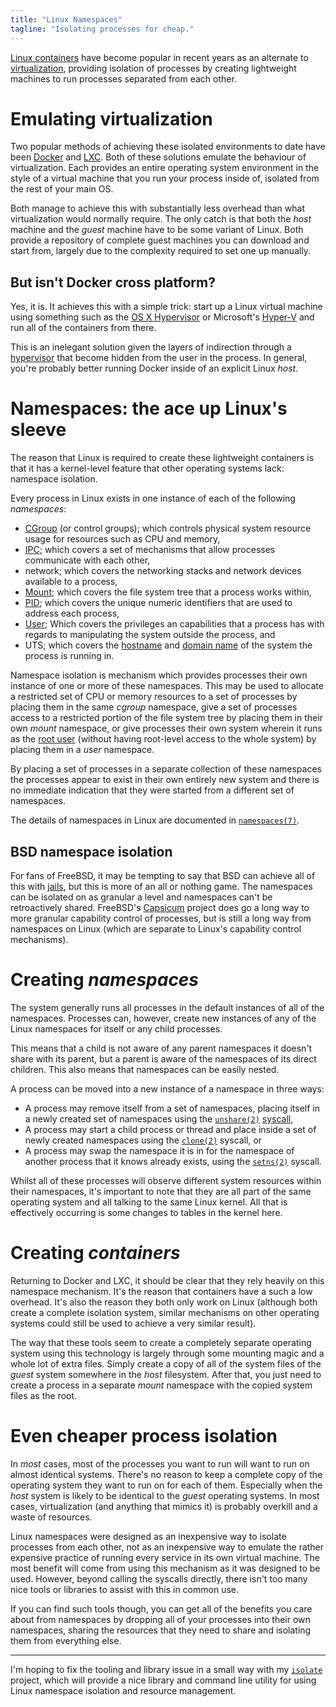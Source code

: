 ```yaml
---
title: "Linux Namespaces"
tagline: "Isolating processes for cheap."
---
```


[Linux containers][linux-containers] have become popular in recent years
as an alternate to [virtualization][virtualization], providing isolation
of processes by creating lightweight machines to run processes separated
from each other.

[linux-containers]: https://linuxcontainers.org/
[virtualization]: https://en.wikipedia.org/wiki/Virtualization

# Emulating virtualization

Two popular methods of achieving these isolated environments to date
have been [Docker][docker] and [LXC][lxc]. Both of these solutions
emulate the behaviour of virtualization. Each provides an entire operating
system environment in the style of a virtual machine that you run your
process inside of, isolated from the rest of your main OS.

Both manage to achieve this with substantially less overhead than
what virtualization would normally require. The only catch is that both
the *host* machine and the *guest* machine have to be some variant of
Linux. Both provide a repository of complete guest machines you can
download and start from, largely due to the complexity required to set
one up manually.

[docker]: https://www.docker.com/
[lxc]: https://linuxcontainers.org/lxc/introduction/

## But isn't Docker cross platform?

Yes, it is. It achieves this with a simple trick: start up a Linux
virtual machine using something such as the [OS X
Hypervisor][osx-hypervisor] or Microsoft's [Hyper-V][hyper-v] and run
all of the containers from there.

This is an inelegant solution given the layers of indirection through a
[hypervisor][] that become hidden from the user in the process. In
general, you're probably better running Docker inside of an explicit Linux
*host*.

[osx-hypervisor]: https://developer.apple.com/documentation/hypervisor
[hyper-v]: https://en.wikipedia.org/wiki/Hyper-V
[hypervisor]: https://en.wikipedia.org/wiki/Hypervisor

# Namespaces: the ace up Linux's sleeve

The reason that Linux is required to create these lightweight containers
is that it has a kernel-level feature that other operating systems lack:
namespace isolation.

Every process in Linux exists in one instance of each of the following
*namespaces*:

* [CGroup][] (or control groups); which controls physical system resource
  usage for resources such as CPU and memory,
* [IPC][]; which covers a set of mechanisms that allow processes
  communicate with each other,
* network; which covers the networking stacks and network devices
  available to a process,
* [Mount][]; which covers the file system tree that a process works
  within,
* [PID][]; which covers the unique numeric identifiers that are used to
  address each process,
* [User][uid]; Which covers the privileges an capabilities that a
  process has with regards to manipulating the system outside the
  process, and
* UTS; which covers the [hostname][] and [domain name][domain] of the system
  the process is running in.

Namespace isolation is mechanism which provides processes their own
instance of one or more of these namespaces. This may be used to
allocate a restricted set of CPU or memory resources to a set of
processes by placing them in the same *cgroup* namespace, give a set of
processes access to a restricted portion of the file system tree by
placing them in their own *mount* namespace, or give processes their own
system wherein it runs as the [root user][root] (without having
root-level access to the whole system) by placing them in a *user*
namespace.

By placing a set of processes in a separate collection of these
namespaces the processes appear to exist in their own
entirely new system and there is no immediate indication that they were
started from a different set of namespaces.

The details of namespaces in Linux are documented in
[`namespaces(7)`][namespaces-7].

[cgroup]: https://en.wikipedia.org/wiki/Cgroups
[ipc]: https://en.wikipedia.org/wiki/Inter-process_communication
[mount]: https://en.wikipedia.org/wiki/Mount_(computing)
[pid]: https://en.wikipedia.org/wiki/Process_identifier
[uid]: https://en.wikipedia.org/wiki/User_identifier
[hostname]: https://en.wikipedia.org/wiki/Hostname
[domain]: https://en.wikipedia.org/wiki/Domain_name
[root]: https://en.wikipedia.org/wiki/Superuser
[namespaces-7]: http://man7.org/linux/man-pages/man7/namespaces.7.html

## BSD namespace isolation

For fans of FreeBSD, it may be tempting to say that BSD can achieve all of
this with [jails][freebsd-jails], but this is more of an all or nothing
game. The namespaces can be isolated on as granular a level and
namespaces can't be retroactively shared. FreeBSD's [Capsicum][] project
does go a long way to more granular capability control of processes, but
is still a long way from namespaces on Linux (which are separate to
Linux's  capability control mechanisms).

[freebsd-jails]: https://en.wikipedia.org/wiki/FreeBSD_jail
[capsicum]: https://wiki.freebsd.org/Capsicum

# Creating *namespaces*

The system generally runs all processes in the default instances of all
of the namespaces. Processes can, however, create new instances of any
of the Linux namespaces for itself or any child processes.

This means that a child is not aware of any parent namespaces it doesn't
share with its parent, but a parent is aware of the namespaces of its
direct children. This also means that namespaces can be easily nested.

A process can be moved into a new instance of a namespace in three ways:

* A process may remove itself from a set of namespaces, placing itself
  in a newly created set of namespaces using the
  [`unshare(2)`][unshare-2] [syscall][],
* A process may start a child process or thread and place inside a set
  of newly created namespaces using the [`clone(2)`][clone-2] syscall,
  or
* A process may swap the namespace it is in for the namespace of another
  process that it knows already exists, using the [`setns(2)`][setns-2]
  syscall.

Whilst all of these processes will observe different system resources
within their namespaces, it's important to note that they are all part
of the same operating system and all talking to the same Linux kernel.
All that is effectively occurring is some changes to tables in the
kernel here.

[unshare-2]: http://man7.org/linux/man-pages/man2/unshare.2.html
[clone-2]: http://man7.org/linux/man-pages/man2/clone.2.html
[setns-2]: http://man7.org/linux/man-pages/man2/setns.2.html
[syscall]: https://en.wikipedia.org/wiki/System_call

# Creating *containers*

Returning to Docker and LXC, it should be clear that they
rely heavily on this namespace mechanism. It's the reason that
containers have a such a low overhead. It's also the reason they
both only work on Linux (although both create a complete isolation
system, similar mechanisms on other operating systems could still be
used to achieve a very similar result). 

The way that these tools seem to create a completely separate operating
system using this technology is largely through some mounting magic and
a whole lot of extra files. Simply create a copy of all of the system
files of the *guest* system somewhere in the *host* filesystem. After
that, you just need to create a process in a separate *mount* namespace
with the copied system files as the root.

# Even cheaper process isolation

In *most* cases, most of the processes you want to run will want to run
on almost identical systems. There's no reason to keep a complete copy
of the operating system they want to run on for each of them. Especially
when the *host* system is likely to be identical to the *guest*
operating systems. In most cases, virtualization (and anything that
mimics it) is probably overkill and a waste of resources.

Linux namespaces were designed as an inexpensive way to isolate
processes from each other, not as an inexpensive way to emulate the
rather expensive practice of running every service in its own virtual
machine. The most benefit will come from using this mechanism as it was
designed to be used. However, beyond calling the syscalls directly, there
isn't too many nice tools or libraries to assist with this in common
use.

If you can find such tools though, you can get all of the benefits you
care about from namespaces by dropping all of your processes into their
own namespaces, sharing the resources that they need to share and
isolating them from everything else.

------

I'm hoping to fix the tooling and library issue in a small way with my
[`isolate`][isolate] project, which will provide a nice library and command line
utility for using Linux namespace isolation and resource management.

[isolate]: https://github.com/xurtis/isolate
